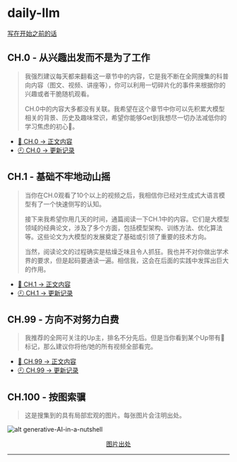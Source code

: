 # daily-llm

[写在开始之前的话](./PREFACE.md)

## CH.0 - 从兴趣出发而不是为了工作

> 我强烈建议每天都来翻看这一章节中的内容，它是我不断在全网搜集的科普向内容（图文、视频、讲座等），你可以利用一切碎片化的事件来根据你的兴趣或者干脆随机观看。
>
> CH.0中的内容大多都没有关联。我希望在这个章节中你可以先积累大模型相关的背景、历史及趣味常识，希望你能够Get到我想尽一切办法减低你的学习焦虑的初心🫡。

- [📔 CH.0 -> 正文内容](./chapter/CH.0.md)
- [🕘 CH.0 -> 更新记录](./changelog/CH.0.changelog.md)


## CH.1 - 基础不牢地动山摇

> 当你在CH.0观看了10个以上的视频之后，我相信你已经对生成式大语言模型有了一个快速侧写的认知。
>
> 接下来我希望你用几天的时间，通篇阅读一下CH.1中的内容。它们是大模型领域的经典论文，涉及了多个方面，包括模型架构、训练方法、优化算法等。这些论文为大模型的发展奠定了基础或引领了重要的技术方向。
>
> 当然，阅读论文的过程确实是枯燥乏味且令人抓狂。我也并不对你做出学术界的要求，但是起码要通读一遍。相信我，这会在后面的实践中发挥出巨大的作用。

- [📔 CH.1 -> 正文内容](./chapter/CH.1.md)
- [🕘 CH.1 -> 更新记录](./changelog/CH.1.changelog.md)

## CH.99 - 方向不对努力白费

> 我推荐的全网可关注的Up主，排名不分先后。但是当你看到某个Up带有🔭标记，那么建议你将他/她的所有视频全部看完。


- [📔 CH.99 -> 正文内容](./chapter/CH.99.md)
- [🕘 CH.99 -> 更新记录](./changelog/CH.99.changelog.md)

## CH.100 - 按图索骥

> 这是搜集到的具有局部宏观的图片。每张图片会注明出处。

![alt generative-AI-in-a-nutshell](picture/generative-AI-in-a-nutshell.png "generative-AI-in-a-nutshell")

<p align="center"><a href="https://www.youtube.com/watch?v=2IK3DFHRFfw">图片出处</a></p>

---
